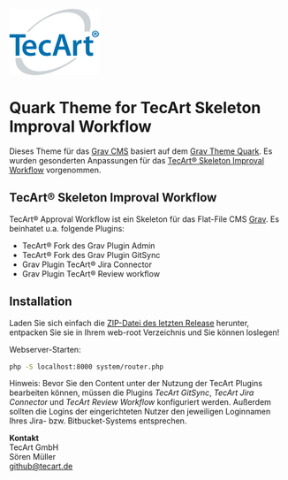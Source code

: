 ![](https://github.com/TecArt/grav-skeleton-tecart-approval-workflow/blob/master/tecart-logo-rgba_h120.png)

# Quark Theme for TecArt Skeleton Improval Workflow

Dieses Theme für das [Grav CMS](https://getgrav.org/) basiert auf dem [Grav Theme Quark](https://github.com/getgrav/grav-theme-quark). Es wurden gesonderten Anpassungen für das [TecArt® Skeleton Improval Workflow](https://github.com/TecArt/grav-skeleton-tecart-approval-workflow) vorgenommen.

## TecArt® Skeleton Improval Workflow

TecArt® Approval Workflow ist ein Skeleton für das Flat-File CMS [Grav](http://github.com/getgrav/grav). Es beinhatet u.a. folgende Plugins:
- TecArt® Fork des Grav Plugin Admin
- TecArt® Fork des Grav Plugin GitSync
- Grav Plugin TecArt® Jira Connector
- Grav Plugin TecArt® Review workflow

## Installation

Laden Sie sich einfach die [ZIP-Datei des letzten Release](https://github.com/TecArt/grav-skeleton-tecart-approval-workflow/releases/download/1.0/grav-skeleton_tecart-approval-workflow_v1.0.zip) herunter, entpacken Sie sie in Ihrem web-root Verzeichnis und Sie können loslegen!

Webserver-Starten:
```bash
php -S localhost:8000 system/router.php
```

Hinweis: Bevor Sie den Content unter der Nutzung der TecArt Plugins bearbeiten können, müssen die Plugins *TecArt GitSync*, *TecArt Jira Connector* und *TecArt Review Workflow* konfiguriert werden. Außerdem sollten die Logins der eingerichteten Nutzer den jeweiligen Loginnamen Ihres Jira- bzw. Bitbucket-Systems entsprechen.

**Kontakt**  
TecArt GmbH  
Sören Müller  
github@tecart.de
